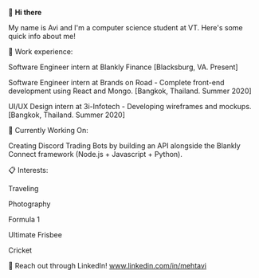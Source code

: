 👋 **Hi there**

My name is Avi and I'm a computer science student at VT. Here's some quick info about me!

🚀 Work experience:

Software Engineer intern at Blankly Finance [Blacksburg, VA. Present]

Software Engineer intern at Brands on Road - Complete front-end development using React and Mongo. [Bangkok, Thailand. Summer 2020]

UI/UX Design intern at 3i-Infotech - Developing wireframes and mockups. [Bangkok, Thailand. Summer 2020]

📍 Currently Working On:

Creating Discord Trading Bots by building an API alongside the Blankly Connect framework (Node.js + Javascript + Python).

📋 Interests:

Traveling

Photography

Formula 1

Ultimate Frisbee

Cricket

💬 Reach out through LinkedIn! www.linkedin.com/in/mehtavi
